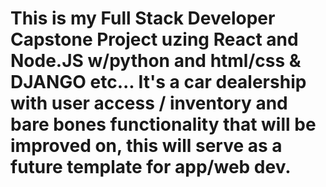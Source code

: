 # This is my Full Stack Developer Capstone Project uzing React and Node.JS w/python and html/css & DJANGO etc... It's a car dealership with user access / inventory and bare bones functionality that will be improved on, this will serve as a future template for app/web dev.
